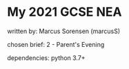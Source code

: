 # My 2021 GCSE NEA
written by: Marcus Sorensen (marcusS)

chosen brief: 2 - Parent's Evening

dependencies: python 3.7+